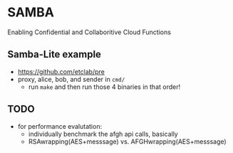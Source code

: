 # SAMBA
Enabling Confidential and Collaboritive Cloud Functions

## Samba-Lite example
- https://github.com/etclab/pre
- proxy, alice, bob, and sender in `cmd/`
    - run `make` and then run those 4 binaries in that order!


## TODO
- for performance evalutation:
    - individually benchmark the afgh api calls, basically
    - RSAwrapping(AES+messsage) vs. AFGHwrapping(AES+messsage)

